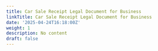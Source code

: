 ```yaml
---
title: Car Sale Receipt Legal Document for Business
linkTitle: Car Sale Receipt Legal Document for Business
date: '2025-04-24T16:18:00Z'
weight: 1
description: No content
draft: false
---
```



